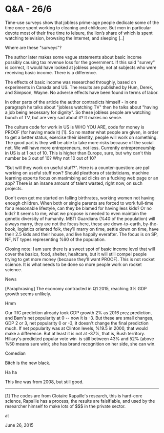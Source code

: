 # Q&A - 26/6
Time-use surveys show that jobless prime-age people dedicate some of the time once spent working to cleaning and childcare. But men in particular devote most of their free time to leisure, the lion’s share of which is spent watching television, browsing the Internet, and sleeping [..]

Where are these "surveys"? 

The author later makes some vague statements about basic income possibly causing tax revenue loss for the government. If this said "survey" is correct, it would have looked at jobless people, not at subjects who were receiving basic income. There is a difference.

The effects of basic income was researched throughly, based on experiments in Canada and US. The results are published by Hum, Derek, and Simpson, Wayne. No adverse effects have been found in terms of labor.

In other parts of the article the author contradicts himself - in one paragraph he talks about "jobless watching TV" then he talks about "having a job being necessary for dignity". So these jobless people are watching bunch of TV, but are very sad about it? It makes no sense. 

The culture code for work in US is WHO YOU ARE, code for money is PROOF (for having made it) [1]. So no matter what people are given, in order to get a better status, exercise their identity, people will work on something. The good part is they will be able to take more risks because of the social net. We will have more entrepreneurs, not less. Currently entrepreneurship in US is at 1 out of 10. This is higher than Europe, sure, but why can't this number be 3 out of 10? Why not 10 out of 10? 

"But will they work on useful stuff?". Here is a counter-question: are ppl working on useful stuff now? Should pleathora of statisticians, machine learning experts focus on maximixing ad clicks on a fucking web page or an app? There is an insane amount of talent wasted, right now, on such projects.

Don't even get me started on falling birthrates, working women not having enough children. When both or single parents are forced to work full-time for a reasonable lifestyle, can they be blamed for having less kids? Or no kids? It seems to me, what we propose is needed to even maintain the genetic diversity of humanity. MBTI Guardians (%40 of the population) will always marry, they are not the focus here, these  are down-to-earth, by-the-book, logistics oriented folk, they'll marry on time, settle down on time, have their 2.5 kids and their house, and live happily everafter. The focus is on SP, NF, NT types representing %60 of the population.  

Closing note: I am sure there is a sweet spot of basic income level that will cover the basics, food, shelter, healtcare, but it will still compel people trying to get more money (because they'll want PROOF). This is not rocket science. It is what needs to be done  so more people work on rocket science. 

News

[Paraphrasing] The economy contracted in Q1 2015, reaching 3% GDP growth seems unlikely.

Hmm

Our TfC prediction already took GDP growth 2% as 2016 prez prediction, and Bam's net popularity at 0 -- now it is -3. But these are small changes, GDP 2 or 3, net popularity 0 or -3, it doesn't change the final prediction much. If net popularity was at Clinton levels, %19.5 in 2000, that would make a difference. But at least it is not at -37%, that is, Bush territory. Hillary's predicted popular vote win  is still between 43% and 52% (above %50 means sure win); she has brand recognition on her side, she can  win.

Comedian

Bitch is the new black.

Ha ha

This line was from 2008, but still good.  

---

[1] The codes are from Clotaire Rapaille's research, this is  hard-core science, Rapaille has a process, the results are falsifiable, and used by the researcher himself to make lots of $$$ in the private sector. 








at

June 26, 2015
















